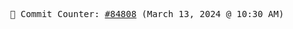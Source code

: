 <p align="center">
    <samp>
        📮 Commit Counter: <a href="https://github.com/Javascript-void0/Javascript-void0/commits/main">#84808</a> (March 13, 2024 @ 10:30 AM)
    </samp>
</p>